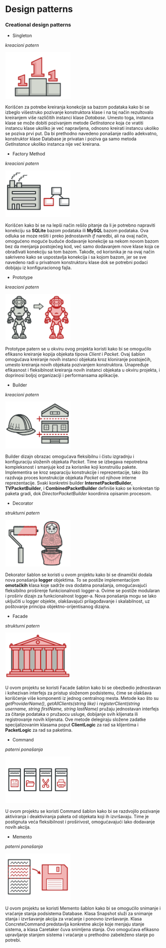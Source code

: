 # Design patterns

### Creational design patterns

* Singleton

*kreacioni patern*

<div>
  <img src="./resources/images/singleton.png" alt="Singleton logo" height=150>
</div>

Korišćen za potrebe kreiranja konekcije sa bazom podataka kako bi se izbeglo višestruko pozivanje
konstruktora klase i na taj način rezultovalo kreiranjem više različitih instanci klase _Database_. 
Umesto toga, instanca klase se može dobiti pozivanjem metode _GetInstance_ koja će vratiti instancu
klase ukoliko je već napravljena, odnosno kreirati instancu ukoliko se poziva prvi put. 
Da bi prethodno navedeno ponašanje radilo adekvatno, konstruktor klase Database je privatan i 
poziva ga samo metoda _GetInstance_ ukoliko instanca nije već kreirana.

* Factory Method

*kreacioni patern*

<div>
  <img src="./resources/images/factory_method.png" alt="Factory method logo" height=150>
</div>

Korišćen kako bi se na lepši način rešilo pitanje da li je potrebno napraviti konekciju 
sa **SQLite** bazom podataka ili **MySQL** bazom podataka. Ova odluka se moze rešiti i 
preko jednostavnih _if_ naredbi, ali na ovaj način, omogućeno moguće buduće dodavanje
konekcije sa nekom novom bazom bez da menjanja postojećeg kod, već samo dodavanjem nove klase 
koja ce obrađivati konekciju sa tom bazom. Takođe, od korisnika je na ovaj način sakriveno kako 
se uspostavlja konekcija i sa kojom bazom, jer se sve navedeno radi u privatnom konstruktoru klase 
dok se potrebni podaci dobijaju iz konfiguracionog fajla.

* Prototype

*kreacioni patern*

<div>
  <img src="./resources/images/prototype.png" alt="Prototype method logo" height=150>
</div>

Prototype patern se u okviru ovog projekta koristi kako bi se omogućilo efikasno kreiranje
kopija objekata tipova _Client_ i _Packet_. Ovaj šablon omogućava kreiranje novih instanci 
objekata kroz kloniranje postojećih, umesto kreiranja novih objekata pozivanjem konstruktora. 
Unapređuje efikasnost i fleksiblnost kreiranja novih instanci objekata u okviru projekta, i 
doprinosi boljoj organizaciji i performansama aplikacije.

* Builder

*kreacioni patern*

<div>
  <img src="./resources/images/builder.png" alt="Prototype method logo" height=150>
</div>

Builder dizajn obrazac omogućava fleksibilnu i čistu izgradnju i konfiguraciju složenih 
objekata _Packet_. Time se izbegava nepotrebna kompleksnost i smanjuje kod za korisnike koji 
konstruišu pakete. Implementira se kroz separaciju konstrukcije i reprezentacije, tako što razdvaja
proces konstrukcije objekata _Packet_ od njihove interne reprezentacije. Svaki konkretni builder 
**InternetPacketBuilder**, **TVPacketBuilder**, i **CombinedPacketBuilder** definiše kako se 
konkretan tip paketa gradi, dok _DirectorPacketBuilder_ koordinira opisanim procesom.

* Decorator 

*strukturni patern*

<div>
  <img src="./resources/images/decorator.png" alt="Decorator method logo" height=150>
</div>

Dekorator šablon se koristi u ovom projektu kako bi se dinamički dodala nova ponašanja
**logger** objektima. To se postiže implementacijom **omotačkih** klasa koje sadrže ova 
dodatna ponašanja, omogućavajući fleksibilno proširenje funkcionalnosti logger-a. 
Ovime se postiže modularan i proširiv dizajn za funkcionalnost logger-a. 
Nova ponašanja mogu se lako uključiti u logger objekte, olakšavajući prilagođavanje i skalabilnost, 
uz poštovanje principa objektno-orijentisanog dizajna.

* Facade 

*strukturni patern*

<div>
  <img src="./resources/images/facade.png" alt="Facade method logo" height=150>
</div>

U ovom projektu se koristi Facade šablon kako bi se obezbedio jednostavan i kohezivan interfejs za pristup 
složenom podsistemu, čime se olakšava korišćenje više komponenti iz jednog centralnog mesta. 
Metode kao što su _getProviderName()_, _getAllClients(string like)_ 
i _registerClient(string username, string firstName, string lastName)_ pružaju jednostavan interfejs 
za čitanje podataka o pružaocu usluge, dobijanje svih klijenata ili registrovanje novih klijenata.
Ove metode delegiraju složene zadatke specijalizovanim klasama poput **ClientLogic** za rad sa klijentima 
i **PacketLogic** za rad sa paketima.

* Command

*paterni ponašanja*

<div>
  <img src="./resources/images/command.png" alt="Command method logo" height=150>
</div>

U ovom projektu se koristi Command šablon kako bi se razdvojilo pozivanje aktiviranja i deaktiviranja
paketa od objekata koji ih izvršavaju. Time je postignuta veća fleksibilnost i proširivost, omogućavajući
lako dodavanje novih akcija.

* Memento

*paterni ponašanja*

<div>
  <img src="./resources/images/memento.png" alt="Memento method logo" height=150>
</div>

U ovom projektu se koristi Memento šablon kako bi se omogućilo snimanje i vraćanje stanja podsistema Database. Klasa Snapshot služi za snimanje stanja i izvršavanje akcija za vraćanje i ponovno izvršavanje. Klasa ConcreteCommand predstavlja konkretne akcije koje menjaju stanje sistema, a klasa Caretaker čuva snimljena stanja. Ovo omogućava efikasno upravljanje stanjem sistema i vraćanje u prethodno zabeleženo stanje po potrebi.
